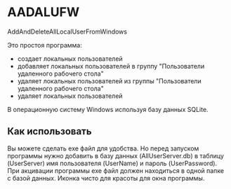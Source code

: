 # AADALUFW
AddAndDeleteAllLocalUserFromWindows

Это простоя программа:

* создает локальных пользователей
* добавляет локальных пользователей в группу "Пользователи удаленного рабочего стола"
* удаляет локальных пользователей из группы "Пользователи удаленного рабочего стола"
* удаляет локальных пользователей

В операционную систему Windows используя базу данных SQLite.

Как использовать
----
Вы можете сделать exe файл для удобства. Но перед запуском программы нужно добавить в базу данных (AllUserServer.db) в таблицу (UserServer) имя пользователя (UserName) и пароль (UserPassword). При акцивации программы exe файл должен находиться в одной папке с базой данных. Иконка чисто для красоты для окна программы.

